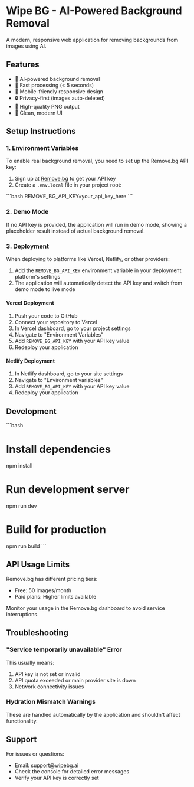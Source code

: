 # Wipe BG - AI-Powered Background Removal

A modern, responsive web application for removing backgrounds from images using AI.

## Features

- 🤖 AI-powered background removal
- 🚀 Fast processing (< 5 seconds)
- 📱 Mobile-friendly responsive design
- 🔒 Privacy-first (images auto-deleted)
- 💾 High-quality PNG output
- 🎨 Clean, modern UI

## Setup Instructions

### 1. Environment Variables

To enable real background removal, you need to set up the Remove.bg API key:

1. Sign up at [Remove.bg](https://www.remove.bg/api) to get your API key
2. Create a `.env.local` file in your project root:

\`\`\`bash
REMOVE_BG_API_KEY=your_api_key_here
\`\`\`

### 2. Demo Mode

If no API key is provided, the application will run in demo mode, showing a placeholder result instead of actual background removal.

### 3. Deployment

When deploying to platforms like Vercel, Netlify, or other providers:

1. Add the `REMOVE_BG_API_KEY` environment variable in your deployment platform's settings
2. The application will automatically detect the API key and switch from demo mode to live mode

#### Vercel Deployment

1. Push your code to GitHub
2. Connect your repository to Vercel
3. In Vercel dashboard, go to your project settings
4. Navigate to "Environment Variables"
5. Add `REMOVE_BG_API_KEY` with your API key value
6. Redeploy your application

#### Netlify Deployment

1. In Netlify dashboard, go to your site settings
2. Navigate to "Environment variables"
3. Add `REMOVE_BG_API_KEY` with your API key value
4. Redeploy your application

## Development

\`\`\`bash
# Install dependencies
npm install

# Run development server
npm run dev

# Build for production
npm run build
\`\`\`

## API Usage Limits

Remove.bg has different pricing tiers:
- Free: 50 images/month
- Paid plans: Higher limits available

Monitor your usage in the Remove.bg dashboard to avoid service interruptions.

## Troubleshooting

### "Service temporarily unavailable" Error

This usually means:
1. API key is not set or invalid
2. API quota exceeded or main provider site is down
3. Network connectivity issues

### Hydration Mismatch Warnings

These are handled automatically by the application and shouldn't affect functionality.

## Support

For issues or questions:
- Email: support@wipebg.ai
- Check the console for detailed error messages
- Verify your API key is correctly set

